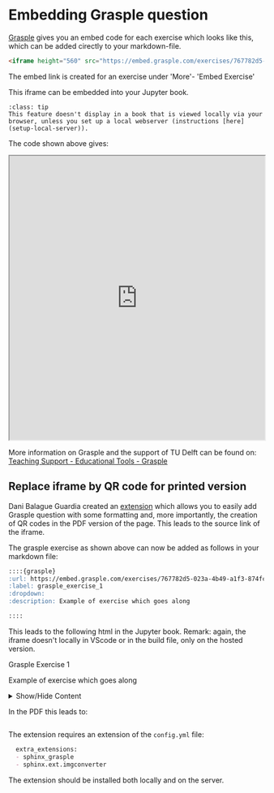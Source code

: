 # Embedding Grasple question

[Grasple](https://app.grasple.com/) gives you an embed code for each exercise which looks like this, which can be added cirectly to your markdown-file.
```html
<iframe height="560" src="https://embed.grasple.com/exercises/767782d5-023a-4b49-a1f3-874fca626c8e?id=79907" title="Grasple Exercise 79907" width="100%" allow="clipboard-read; clipboard-write"></iframe>
```

The embed link is created for an exercise under 'More'- 'Embed Exercise'

This iframe can be embedded into your Jupyter book. 

```{admonition} Note
:class: tip
This feature doesn't display in a book that is viewed locally via your browser, unless you set up a local webserver (instructions [here](setup-local-server)).
```
The code shown above gives:
<iframe height="560" src="https://embed.grasple.com/exercises/767782d5-023a-4b49-a1f3-874fca626c8e?id=79907" title="Grasple Exercise 79907" width="100%" allow="clipboard-read; clipboard-write"></iframe>

More information on Grasple and the support of TU Delft can be found on: [Teaching Support - Educational Tools - Grasple](https://www.tudelft.nl/en/teaching-support/educational-tools/grasple)

## Replace iframe by QR code for printed version
Dani Balague Guardia created an [extension](https://github.com/dbalague/sphinx-grasple) which allows you to easily add Grasple question with some formatting and, more importantly, the creation of QR codes in the PDF version of the page. This leads to the source link of the iframe.

The grasple exercise as shown above can now be added as follows in your markdown file:
```markdown
::::{grasple}
:url: https://embed.grasple.com/exercises/767782d5-023a-4b49-a1f3-874fca626c8e?id=79907
:label: grasple_exercise_1
:dropdown:
:description: Example of exercise which goes along

::::
```

This leads to the following html in the Jupyter book. Remark: again, the iframe doesn't locally in VScode or in the build file, only on the hosted version. 
<div class="grasple admonition" id="grasple_exercise_1">

<p class="admonition-title"><span class="caption-number">Grasple Exercise 1 </span></p>
<div class="section" id="admonition-content">
<div class="side-by-side docutils container">
<div class="description-container docutils container">
<p></p><p>Example of exercise which goes along</p>
<p></p>
</div>
</div>
<details class="dropdown"><summary>Show/Hide Content</summary><iframe src="https://embed.grasple.com/exercises/767782d5-023a-4b49-a1f3-874fca626c8e?id=79907" width="100%" height="400px"></iframe></details></div>
</div>

In the PDF this leads to:
```{figure} ../images/Grasple_pdf.png
```


The extension requires an extension of the `config.yml` file:
```markdown
  extra_extensions:
  - sphinx_grasple
  - sphinx.ext.imgconverter
```

The extension should be installed both locally and on the server.